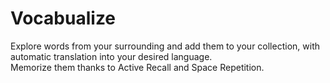 # Vocabualize

Explore words from your surrounding and add them to your collection, with automatic translation into your desired language.  
Memorize them thanks to Active Recall and Space Repetition.